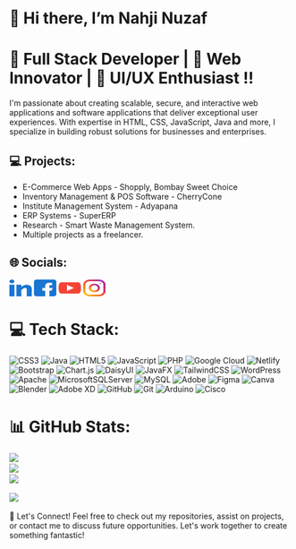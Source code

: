 # 👋 Hi there, I’m Nahji Nuzaf 

# 🎯 Full Stack Developer | 🚀 Web Innovator | 🎨 UI/UX Enthusiast !!

I'm passionate about creating scalable, secure, and interactive web applications and software applications that deliver exceptional user experiences. With expertise in HTML, CSS, JavaScript, Java and more, I specialize in building robust solutions for businesses and enterprises.

<div> <!-- <a href="https://www.linkedin.com/in/nahji-nuzaf-own" target="_blank"><img src="https://img.shields.io/badge/LinkedIn-0077B5?style=for-the-badge&logo=linkedin&logoColor=white" target="_blank"></a>
<!-- <a href="https://github.com/Nahji-Nuzaf" target="_blank"><img src="https://img.shields.io/badge/GitHub-100000?style=for-the-badge&logo=github&logoColor=white" target="_blank"></a> -->

<!--## ♟️ Skills and Expertise:

- Web Development: Proficient in HTML, CSS, JavaScript, and popular frameworks like Bootstrap and Tailwind.
- Software Development
- UI/UX Design: Creating simple and interactive user interfaces.
- E-commerce Solutions: Successfully built a Multiple E-commerce applications. (Checkout Shopply & BSC) -->

## 💻 Projects:

- E-Commerce Web Apps - Shopply, Bombay Sweet Choice
- Inventory Management & POS Software - CherryCone
- Institute Management System - Adyapana
- ERP Systems - SuperERP
- Research - Smart Waste Management System.
- Multiple projects as a freelancer.

## 🌐 Socials:

<p align="left">
<a href="https://www.linkedin.com/in/nahji-nuzaf-own/" target="blank"><img align="center" src="https://raw.githubusercontent.com/teamedwardforever/Readme-Generator/71f25dd8b98329b168142a6b782a107b75eab178/svg/Social/linked-in-alt.svg" alt="Nahji Nuzaf" height="30" width="40" /></a>
<a href="https://fb.com/Nahji Nuzaf" target="blank"><img align="center" src="https://raw.githubusercontent.com/teamedwardforever/Readme-Generator/71f25dd8b98329b168142a6b782a107b75eab178/svg/Social/facebook.svg" alt="Nahji Nuzaf" height="30" width="40" /></a>
<a href="https://www.youtube.com/c/codeji" target="blank"><img align="center" src="https://raw.githubusercontent.com/teamedwardforever/Readme-Generator/71f25dd8b98329b168142a6b782a107b75eab178/svg/Social/youtube.svg" alt="codeji" height="30" width="40" /></a>
<a href="https://instagram.com/nahji_.official" target="blank"><img align="center" src="https://raw.githubusercontent.com/teamedwardforever/Readme-Generator/71f25dd8b98329b168142a6b782a107b75eab178/svg/Social/instagram.svg" alt="nahji_.official" height="30" width="40" /></a>
<!--<a href = "mailto:nahji1101@gmail.com"><img src="https://img.shields.io/badge/-Gmail-%23333?style=for-the-badge&logo=gmail&logoColor=white" target="_blank"></a>-->
</p>

# 💻 Tech Stack:
![CSS3](https://img.shields.io/badge/css3-%231572B6.svg?style=for-the-badge&logo=css3&logoColor=white) ![Java](https://img.shields.io/badge/java-%23ED8B00.svg?style=for-the-badge&logo=openjdk&logoColor=white) ![HTML5](https://img.shields.io/badge/html5-%23E34F26.svg?style=for-the-badge&logo=html5&logoColor=white) ![JavaScript](https://img.shields.io/badge/javascript-%23323330.svg?style=for-the-badge&logo=javascript&logoColor=%23F7DF1E) ![PHP](https://img.shields.io/badge/php-%23777BB4.svg?style=for-the-badge&logo=php&logoColor=white) ![Google Cloud](https://img.shields.io/badge/GoogleCloud-%234285F4.svg?style=for-the-badge&logo=google-cloud&logoColor=white) ![Netlify](https://img.shields.io/badge/netlify-%23000000.svg?style=for-the-badge&logo=netlify&logoColor=#00C7B7) ![Bootstrap](https://img.shields.io/badge/bootstrap-%238511FA.svg?style=for-the-badge&logo=bootstrap&logoColor=white) ![Chart.js](https://img.shields.io/badge/chart.js-F5788D.svg?style=for-the-badge&logo=chart.js&logoColor=white) ![DaisyUI](https://img.shields.io/badge/daisyui-5A0EF8?style=for-the-badge&logo=daisyui&logoColor=white) ![JavaFX](https://img.shields.io/badge/javafx-%23FF0000.svg?style=for-the-badge&logo=javafx&logoColor=white) ![TailwindCSS](https://img.shields.io/badge/tailwindcss-%2338B2AC.svg?style=for-the-badge&logo=tailwind-css&logoColor=white) ![WordPress](https://img.shields.io/badge/WordPress-%23117AC9.svg?style=for-the-badge&logo=WordPress&logoColor=white) ![Apache](https://img.shields.io/badge/apache-%23D42029.svg?style=for-the-badge&logo=apache&logoColor=white) ![MicrosoftSQLServer](https://img.shields.io/badge/Microsoft%20SQL%20Server-CC2927?style=for-the-badge&logo=microsoft%20sql%20server&logoColor=white) ![MySQL](https://img.shields.io/badge/mysql-4479A1.svg?style=for-the-badge&logo=mysql&logoColor=white) ![Adobe](https://img.shields.io/badge/adobe-%23FF0000.svg?style=for-the-badge&logo=adobe&logoColor=white) ![Figma](https://img.shields.io/badge/figma-%23F24E1E.svg?style=for-the-badge&logo=figma&logoColor=white) ![Canva](https://img.shields.io/badge/Canva-%2300C4CC.svg?style=for-the-badge&logo=Canva&logoColor=white) ![Blender](https://img.shields.io/badge/blender-%23F5792A.svg?style=for-the-badge&logo=blender&logoColor=white) ![Adobe XD](https://img.shields.io/badge/Adobe%20XD-470137?style=for-the-badge&logo=Adobe%20XD&logoColor=#FF61F6) ![GitHub](https://img.shields.io/badge/github-%23121011.svg?style=for-the-badge&logo=github&logoColor=white) ![Git](https://img.shields.io/badge/git-%23F05033.svg?style=for-the-badge&logo=git&logoColor=white) ![Arduino](https://img.shields.io/badge/-Arduino-00979D?style=for-the-badge&logo=Arduino&logoColor=white) ![Cisco](https://img.shields.io/badge/cisco-%23049fd9.svg?style=for-the-badge&logo=cisco&logoColor=black)

# 📊 GitHub Stats:
![](https://github-readme-stats.vercel.app/api?username=Nahji-Nuzaf&theme=dark&hide_border=false&include_all_commits=true&count_private=true)<br/>
![](https://github-readme-streak-stats.herokuapp.com/?user=Nahji-Nuzaf&theme=dark&hide_border=false)<br/>
![](https://github-readme-stats.vercel.app/api/top-langs/?username=Nahji-Nuzaf&theme=dark&hide_border=false&include_all_commits=true&count_private=true&layout=compact)

[![](https://visitcount.itsvg.in/api?id=Nahji-Nuzaf&icon=0&color=0)](https://visitcount.itsvg.in)

🚀 Let's Connect! Feel free to check out my repositories, assist on projects, or contact me to discuss future opportunities. Let's work together to create something fantastic!
